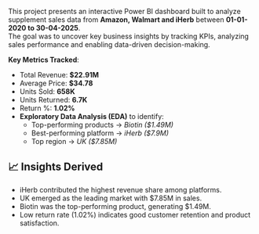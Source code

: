 
This project presents an interactive Power BI dashboard built to analyze supplement sales data from **Amazon, Walmart and iHerb** between **01-01-2020 to 30-04-2025**.  
The goal was to uncover key business insights by tracking KPIs, analyzing sales performance and enabling data-driven decision-making.

**Key Metrics Tracked**:
  - Total Revenue: **$22.91M**  
  - Average Price: **$34.78**  
  - Units Sold: **658K**  
  - Units Returned: **6.7K**  
  - Return %: **1.02%**
- **Exploratory Data Analysis (EDA)** to identify:
  - Top-performing products → *Biotin ($1.49M)*  
  - Best-performing platform → *iHerb ($7.9M)*  
  - Top region → *UK ($7.85M)*
  
## 📈 Insights Derived
- iHerb contributed the highest revenue share among platforms.  
- UK emerged as the leading market with $7.85M in sales.  
- Biotin was the top-performing product, generating $1.49M.  
- Low return rate (1.02%) indicates good customer retention and product satisfaction.
